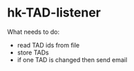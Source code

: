 # hk-TAD-listener

What needs to do:
 - read TAD ids from file
 - store TADs
 - if one TAD is changed then send email
 
